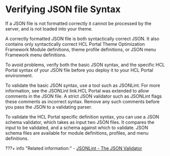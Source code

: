 # Verifying JSON file Syntax

If a JSON file is not formatted correctly it cannot be processed by the server, and is not loaded into your theme.

A correctly formatted JSON file is both syntactically correct JSON. It also contains only syntactically correct HCL Portal Theme Optimization Framework Module definitions, theme profile definitions, or JSON menu Framework menu definitions.

To avoid problems, verify both the basic JSON syntax, and the specific HCL Portal syntax of your JSON file before you deploy it to your HCL Portal environment.

To validate the basic JSON syntax, use a tool such as JSONLint. For more information, see the JSONLint link.HCL Portal was extended to allow comments in the JSON file. A strict JSON validator such as JSONLint flags these comments as incorrect syntax. Remove any such comments before you pass the JSON to a validating parser.

To validate the HCL Portal specific definition syntax, you can use a JSON schema validator, which takes as input two JSON files. It compares the input to be validated, and a schema against which to validate. JSON schema files are available for module definitions, profiles, and menu definitions.


???+ info "Related information:"
    - [JSONLint - The JSON Validator](https://jsonlint.com)

